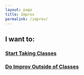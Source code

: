 ```yaml
---
layout: page
title: Improv
permalink: /improv/
---
```


## I want to:

### [Start Taking Classes](/improv/classes)

### [Do Improv Outside of Classes](/improv/outside)